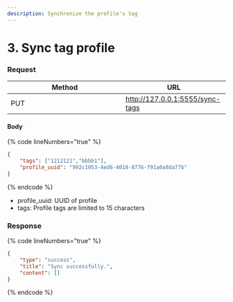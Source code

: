 ```yaml
---
description: Synchronize the profile's tag
---
```


# 3. Sync tag profile

### **Request**

<table><thead><tr><th width="249">Method</th><th>URL</th></tr></thead><tbody><tr><td>PUT</td><td><a href="http://127.0.0.1:5555/sync-tags">http://127.0.0.1:5555/sync-tags</a></td></tr></tbody></table>

#### **Body**

{% code lineNumbers="true" %}
```json
{
    "tags": ["1212121","bbbb1"],
    "profile_uuid": "992c1053-4ed6-4018-8776-f91a0a8da77b"
}
```
{% endcode %}

* profile\_uuid: UUID of profile
* tags: Profile tags are limited to 15 characters

### **Response**

{% code lineNumbers="true" %}
```json
{
    "type": "success",
    "title": "Sync successfully.",
    "content": []
}
```
{% endcode %}
